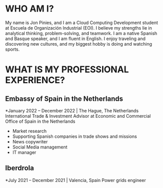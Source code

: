 # WHO AM I? 
My name is Jon Pinies, and I am a Cloud Computing Development student at Escuela de Organización Industrial (EOI). I believe my strengths lie in analytical thinking, problem-solving, and teamwork. I am a native Spanish and Basque speaker, and I am fluent in English. I enjoy traveling and discovering new cultures, and my biggest hobby is doing and watching sports. 
# WHAT IS MY PROFESSIONAL EXPERIENCE?
## Embassy of Spain in the Netherlands
*January 2022 – December 2022 | The Hague, The Netherlands
International Trade & Investment Advisor at Economic and Commercial Office of Spain in the Netherlands
* Market research
* Supporting Spanish companies in trade shows and missions
* News copywriter
* Social Media management
* IT manager
## Iberdrola
*July 2021 – December 2021 | Valencia, Spain
Power grids engineer
